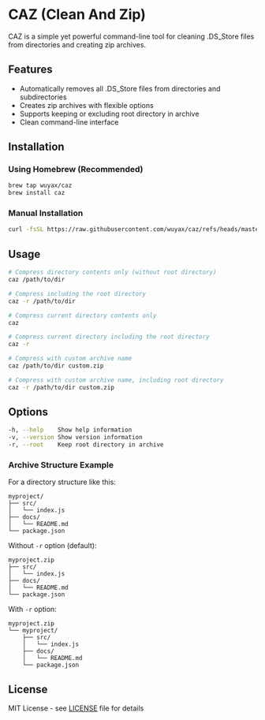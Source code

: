 # CAZ (Clean And Zip)

CAZ is a simple yet powerful command-line tool for cleaning .DS_Store files from directories and creating zip archives.

## Features

- Automatically removes all .DS_Store files from directories and subdirectories
- Creates zip archives with flexible options
- Supports keeping or excluding root directory in archive
- Clean command-line interface

## Installation

### Using Homebrew (Recommended)

```bash
brew tap wuyax/caz
brew install caz
```

### Manual Installation

```bash
curl -fsSL https://raw.githubusercontent.com/wuyax/caz/refs/heads/master/install.sh | bash
```

## Usage

```bash
# Compress directory contents only (without root directory)
caz /path/to/dir

# Compress including the root directory
caz -r /path/to/dir

# Compress current directory contents only
caz

# Compress current directory including the root directory
caz -r

# Compress with custom archive name
caz /path/to/dir custom.zip

# Compress with custom archive name, including root directory
caz -r /path/to/dir custom.zip
```

## Options

```bash
-h, --help    Show help information
-v, --version Show version information
-r, --root    Keep root directory in archive
```

### Archive Structure Example

For a directory structure like this:
```
myproject/
├── src/
│   └── index.js
├── docs/
│   └── README.md
└── package.json
```

Without `-r` option (default):
```
myproject.zip
├── src/
│   └── index.js
├── docs/
│   └── README.md
└── package.json
```

With `-r` option:
```
myproject.zip
└── myproject/
    ├── src/
    │   └── index.js
    ├── docs/
    │   └── README.md
    └── package.json
```

## License

MIT License - see [LICENSE](LICENSE) file for details